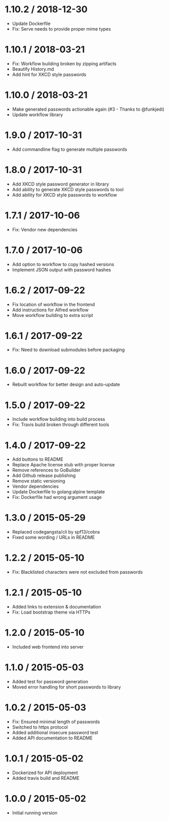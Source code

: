# 1.10.2 / 2018-12-30

  * Update Dockerfile
  * Fix: Serve needs to provide proper mime types

# 1.10.1 / 2018-03-21

  * Fix: Workflow building broken by zipping artifacts
  * Beautify History.md
  * Add hint for XKCD style passwords

# 1.10.0 / 2018-03-21

  * Make generated passwords actionable again (#3 - Thanks to @funkjedi)
  * Update workflow library

# 1.9.0 / 2017-10-31

  * Add commandline flag to generate multiple passwords

# 1.8.0 / 2017-10-31

  * Add XKCD style password generator in library
  * Add ability to generate XKCD style passwords to tool
  * Add ability for XKCD style passwords to workflow

# 1.7.1 / 2017-10-06

  * Fix: Vendor new dependencies

# 1.7.0 / 2017-10-06

  * Add option to workflow to copy hashed versions
  * Implement JSON output with password hashes

# 1.6.2 / 2017-09-22

  * Fix location of workflow in the frontend
  * Add instructions for Alfred workflow
  * Move workflow building to extra script

# 1.6.1 / 2017-09-22

  * Fix: Need to download submodules before packaging

# 1.6.0 / 2017-09-22

  * Rebuilt workflow for better design and auto-update

# 1.5.0 / 2017-09-22

  * Include workflow building into build process
  * Fix: Travis build broken through different tools

# 1.4.0 / 2017-09-22

  * Add buttons to README
  * Replace Apache license stub with proper license
  * Remove references to GoBuilder
  * Add Github release publishing
  * Remove static versioning
  * Vendor dependencies
  * Update Dockerfile to golang:alpine template
  * Fix: Dockerfile had wrong argument usage

# 1.3.0 / 2015-05-29

  * Replaced codegangsta/cli by spf13/cobra
  * Fixed some wording / URLs in README

# 1.2.2 / 2015-05-10

  * Fix: Blacklisted characters were not excluded from passwords

# 1.2.1 / 2015-05-10

  * Added links to extension & documentation
  * Fix: Load bootstrap theme via HTTPs

# 1.2.0 / 2015-05-10

  * Included web frontend into server

# 1.1.0 / 2015-05-03

  * Added test for password generation
  * Moved error handling for short passwords to library

# 1.0.2 / 2015-05-03

  * Fix: Ensured minimal length of passwords
  * Switched to https protocol
  * Added additional insecure password test
  * Added API documentation to README

# 1.0.1 / 2015-05-02

  * Dockerized for API deployment
  * Added travis build and README

# 1.0.0 / 2015-05-02

  * Initial running version
